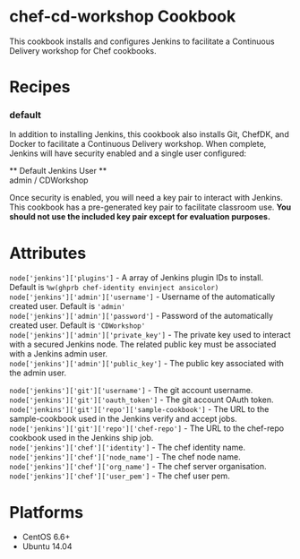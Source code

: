 # chef-cd-workshop Cookbook

This cookbook installs and configures Jenkins to facilitate a Continuous
Delivery workshop for Chef cookbooks.

# Recipes
### default
In addition to installing Jenkins, this cookbook also installs Git, ChefDK, and
Docker to facilitate a Continuous Delivery workshop.  When complete, Jenkins
will have security enabled and a single user configured:

** Default Jenkins   User **  
admin / CDWorkshop

Once security is enabled, you will need a key pair to interact with
Jenkins.  This cookbook has a pre-generated key pair to facilitate classroom
use.  **You should not use the included key pair except for evaluation
purposes.**


# Attributes

`node['jenkins']['plugins']` - A array of Jenkins plugin IDs to install.
Default is `%w(ghprb chef-identity envinject ansicolor)`  
`node['jenkins']['admin']['username']` - Username of the automatically created
user.  Default is `'admin'`  
`node['jenkins']['admin']['password']` - Password of the automatically created
user.  Default is `'CDWorkshop'`  
`node['jenkins']['admin']['private_key']` - The private key used to interact with
a secured Jenkins node.  The related public key must be associated with a
Jenkins admin user.  
`node['jenkins']['admin']['public_key']` - The public key associated with the
admin user.

`node['jenkins']['git']['username']` - The git account username.  
`node['jenkins']['git']['oauth_token']` - The git account OAuth token.  
`node['jenkins']['git']['repo']['sample-cookbook']` - The URL to the sample-cookbook  used in the Jenkins verify and accept jobs.  
`node['jenkins']['git']['repo']['chef-repo']` - The URL to the chef-repo cookbook used in the Jenkins ship job.  
`node['jenkins']['chef']['identity']` - The chef identity name.  
`node['jenkins']['chef']['node_name']` - The chef node name.  
`node['jenkins']['chef']['org_name']` - The chef server organisation.  
`node['jenkins']['chef']['user_pem']` - The chef user pem.   

# Platforms
- CentOS 6.6+
- Ubuntu 14.04
